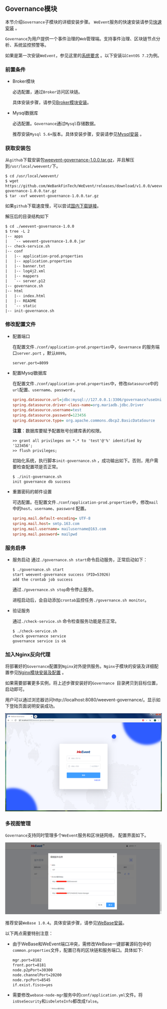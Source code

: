 ## Governance模块
本节介绍`Governance`子模块的详细安装步骤。 `WeEvent`服务的快速安装请参见[快速安装](../quickinstall.html) 。

`Governance`为用户提供一个事件治理的`Web`管理端。支持事件治理、区块链节点分析、系统监控预警等。

如果是第一次安装`WeEvent`，参见这里的[系统要求](../environment.html) 。以下安装以`CentOS 7.2`为例。

### 前置条件

- Broker模块

   必选配置，通过`Broker`访问区块链。

   具体安装步骤，请参见[Broker模块安装](./broker.html)。

- Mysql数据库

  必选配置。`Governance`通过`Mysql`存储数据。

  推荐安装`Mysql 5.6+`版本。具体安装步骤，安装请参见[Mysql安装](http://dev.mysql.com/downloads/mysql/) 。


### 获取安装包

从`github`下载安装包[weevent-governance-1.0.0.tar.gz](https://github.com/WeBankFinTech/WeEvent/releases/download/v1.0.0/weevent-governance-1.0.0.tar.gz)，并且解压到`/usr/local/weevent/`下。

```shell
$ cd /usr/local/weevent/
$ wget https://github.com/WeBankFinTech/WeEvent/releases/download/v1.0.0/weevent-governance-1.0.0.tar.gz
$ tar -xvf weevent-governance-1.0.0.tar.gz
```

如果`github`下载速度慢，可以尝试[国内下载链接](https://www.fisco.com.cn/cdn/weevent/download/releases/v1.0.0/weevent-governance-1.0.0.tar.gz)。

解压后的目录结构如下

```
$ cd ./weevent-governance-1.0.0
$ tree -L 2
|-- apps
|   `-- weevent-governance-1.0.0.jar
|-- check-service.sh
|-- conf
|   |-- application-prod.properties
|   |-- application.properties
|   |-- banner.txt
|   |-- log4j2.xml
|   |-- mappers
|   `-- server.p12
|-- governance.sh
|-- html
|   |-- index.html
|   |-- README
|   `-- static
|-- init-governance.sh
```

### 修改配置文件

- 配置端口

  在配置文件`./conf/application-prod.properties`中，`Governance` 的服务端口`server.port` ，默认`8099`。

  ```
  server.port=8099
  ```


- 配置Mysql数据库

    在配置文件`./conf/application-prod.properties`中，修改`datasource`中的`url`配置、`username`、`password` 。

    ```ini
    spring.datasource.url=jdbc:mysql://127.0.0.1:3306/governance?useUnicode=true&characterEncoding=utf-8&useSSL=false
	spring.datasource.driver-class-name=org.mariadb.jdbc.Driver
	spring.datasource.username=test
	spring.datasource.password=123456
	spring.datasource.type= org.apache.commons.dbcp2.BasicDataSource
    ```
    **注意**：数据库要赋予配置账号创建库表的权限。

    ```mysql
    >> grant all privileges on *.* to 'test'@'%' identified by '123456';
    >> flush privileges;
    ```

    初始化系统，执行脚本`init-governance.sh` ，成功输出如下。否则，用户需要检查配置项是否正常。

    ```shell
    $ ./init-governance.sh
    init governance db success
    ```

- 重置密码的邮件设置

    可选配置。在配置文件`./conf/application-prod.properties`中，修改`mail`中的`host`、`username`、`password` 配置。

    ```ini
	spring.mail.default-encoding= UTF-8
	spring.mail.host= smtp.163.com
	spring.mail.username= mailusername@163.com
	spring.mail.password= mailpwd
    ```

### 服务启停

- 服务启动
  通过`./governance.sh start`命令启动服务，正常启动如下：

  ```shell
  $ ./governance.sh start
  start weevent-governance success (PID=53926)
  add the crontab job success
  ```

  通过`./governance.sh stop`命令停止服务。

  进程启动后，会自动添加`crontab`监控任务`./governance.sh monitor`。

- 验证服务

  通过`./check-service.sh` 命令检查服务功能是否正常。

  ```shell
  $ ./check-service.sh
  check governance service
  governance service is ok
  ```

### 加入Nginx反向代理

将部署好的`Governance`配置到`Nginx`对外提供服务。`Nginx`子模块的安装及详细配置参见[Nginx模块安装及配置](./nginx.html) 。

如果需要部署更多实例，将上述步骤安装好的`Governance `目录拷贝到目标位置，启动即可。

用户可以通过浏览器访问http://localhost:8080/weevent-governance/。显示如下登陆页面说明安装成功。

![Governance-ui.png](../../image/Governance-ui.png)

### 多视图管理

`Governance`支持同时管理多个`WeEvent`服务和区块链网络， 配置界面如下。

![Governance-multi-view.png](../../image/Governance-multi-view.png)

推荐安装`WeBase 1.0.4`。具体安装步骤，请参见[WeBase安装](https://webasedoc.readthedocs.io/zh_CN/latest/docs/WeBASE/install.html)。

以下两点需要特别注意：

- 由于WeBase和WeEvent端口冲突，需修改WeBase一键部署源码包中的`common.properties`文件，配置已有的区块链和服务端口。具体如下:

  ```
  mgr.port=8182
  front.port=8181
  node.p2pPort=30300
  node.channelPort=20200
  node.rpcPort=8545
  if.exist.fisco=yes
  ```

- 需要修改`webase-node-mgr`服务中的`conf/application.yml`文件。将`isUseSecurity`和`isDeleteInfo`都改成`false`。

